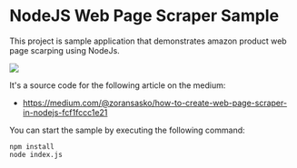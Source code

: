 # NodeJS Web Page Scraper Sample

This project is sample application that demonstrates amazon product web page scarping using NodeJs.

![](https://cdn-images-1.medium.com/max/800/1*XpU8fmdPGCRwSlcuWahzdQ.jpeg)

It's a source code for the following article on the medium:

- https://medium.com/@zoransasko/how-to-create-web-page-scraper-in-nodejs-fcf1fccc1e21

You can start the sample by executing the following command:

```
npm install
node index.js
```